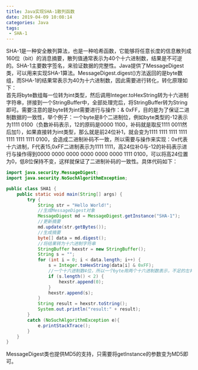 ```yaml
---
title: Java实现SHA-1散列函数
date: 2019-04-09 10:08:14
categories: Java
tags:
 - SHA-1
---
```

SHA-1是一种安全散列算法，也是一种哈希函数，它能够将任意长度的信息散列成160位（bit）的消息摘要，散列值通常表示为40个十六进制数，结果是不可逆的。SHA-1主要数字签名，来验证数据的完整性。Java提供了MessageDigest类，可以用来实现SHA-1算法。MessageDigest.digest()方法返回的是byte数组，而SHA-1的结果常表示为40为十六进制数，因此需要进行转化，转化原理如下：  
首先将byte数组每一位转为int类型，然后调用Integer.toHexString转为十六进制字符串，拼接到一个StringBuffer中，全部处理完后，将StringBuffer转为String即可。需要注意的是byte转为int需要进行与操作：& 0xFF，目的是为了保证二进制数据的一致性，举个例子：一个byte是8个二进制位，例如byte类型的-12表示为1111 0100（负数补码表示，12的原码是0000 1100，补码就是取反1111 0011然后加1），如果直接转为int类型，那么就是前24位补1，就会变为1111 1111 1111 1111 1111 1111 1111 0100，会造成二进制补码不一致，所以需要与操作来实现：0x代表十六进制，F代表15,0xFF二进制表示为1111 1111，高24位补0与-12的补码表示进行与操作得到0000 0000 0000 0000 0000 0000 1111 0100，可以将高24位置为0，低8位保持不变，这样就保证了二进制补码的一致性。具体代码如下：  
<!-- more -->
```Java
import java.security.MessageDigest;
import java.security.NoSuchAlgorithmException;

public class SHA1 {
    public static void main(String[] args) {
        try {
            String str = "Hello World!";
            //生成MessageDigest对象
            MessageDigest md = MessageDigest.getInstance("SHA-1");
            //更新摘要
            md.update(str.getBytes());
            //生成摘要
            byte[] data = md.digest();
            //将结果转为十六进制字符串
            StringBuffer hexstr = new StringBuffer();
            String s = "";
            for (int i = 0; i < data.length; i++) {
                s = Integer.toHexString(data[i] & 0xFF);
                //一个十六进制数4位，所以一个byte用两个十六进制数表示，不足的左补零
                if (s.length() < 2) {
                    hexstr.append(0);
                }
                hexstr.append(s);
            }
            String result = hexstr.toString();
            System.out.println("result:" + result);
        }
        catch (NoSuchAlgorithmException e){
            e.printStackTrace();
        }
    }
}
```
MessageDigest类也提供MD5的支持，只需要将getInstance的参数变为MD5即可。
